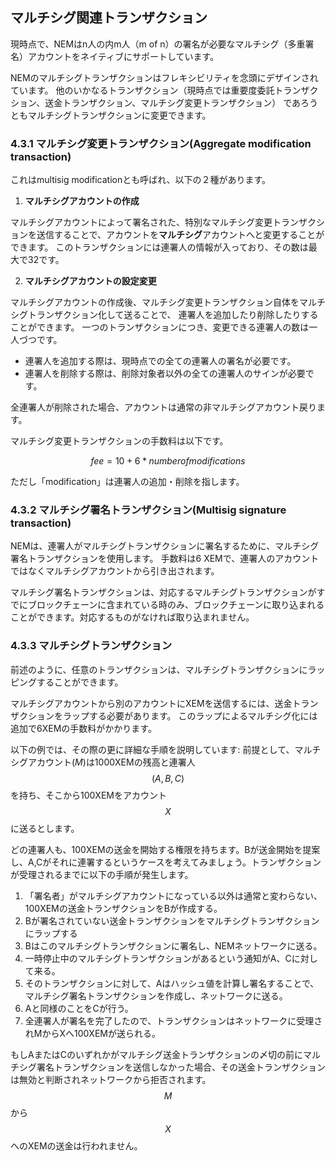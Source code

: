 ## マルチシグ関連トランザクション

現時点で、NEMはn人の内m人（m of n）の署名が必要なマルチシグ（多重署名）アカウントをネイティブにサポートしています。

NEMのマルチシグトランザクションはフレキシビリティを念頭にデザインされています。
他のいかなるトランザクション（現時点では重要度委託トランザクション、送金トランザクション、マルチシグ変更トランザクション）
であろうともマルチシグトランザクションに変更できます。

### 4.3.1 マルチシグ変更トランザクション(Aggregate modification transaction)

これはmultisig modificationとも呼ばれ、以下の２種があります。

1. **マルチシグアカウントの作成**

マルチシグアカウントによって署名された、特別なマルチシグ変更トランザクションを送信することで、アカウントを**マルチシグ**アカウントへと変更することができます。
このトランザクションには連署人の情報が入っており、その数は最大で32です。

2. **マルチシグアカウントの設定変更**

マルチシグアカウントの作成後、マルチシグ変更トランザクション自体をマルチシグトランザクション化して送ることで、
連署人を追加したり削除したりすることができます。
一つのトランザクションにつき、変更できる連署人の数は一人づつです。

* 連署人を追加する際は、現時点での全ての連署人の署名が必要です。
* 連署人を削除する際は、削除対象者以外の全ての連署人のサインが必要です。

全連署人が削除された場合、アカウントは通常の非マルチシグアカウント戻ります。

マルチシグ変更トランザクションの手数料は以下です。

$$
fee = 10 + 6 * number of modifications
$$

ただし「modification」は連署人の追加・削除を指します。

### 4.3.2 マルチシグ署名トランザクション(Multisig signature transaction)

NEMは、連署人がマルチシグトランザクションに署名するために、マルチシグ署名トランザクションを使用します。
手数料は6 XEMで、連署人のアカウントではなくマルチシグアカウントから引き出されます。

マルチシグ署名トランザクションは、対応するマルチシグトランザクションがすでにブロックチェーンに含まれている時のみ、ブロックチェーンに取り込まれることができます。対応するものがなければ取り込まれません。

### 4.3.3 マルチシグトランザクション

前述のように、任意のトランザクションは、マルチシグトランザクションにラッピングすることができます。

マルチシグアカウントから別のアカウントにXEMを送信するには、送金トランザクションをラップする必要があります。
このラップによるマルチシグ化には追加で6XEMの手数料がかかります。

以下の例では、その際の更に詳細な手順を説明しています:
前提として、マルチシグアカウント$(M)$は1000XEMの残高と連署人$$(A,B,C)$$を持ち、そこから100XEMをアカウント$$X$$に送るとします。

どの連署人も、100XEMの送金を開始する権限を持ちます。Bが送金開始を提案し、A,Cがそれに連署するというケースを考えてみましょう。トランザクションが受理されるまでに以下の手順が発生します。

1. 「署名者」がマルチシグアカウントになっている以外は通常と変わらない、100XEMの送金トランザクションをBが作成する。
2. Bが署名されていない送金トランザクションをマルチシグトランザクションにラップする
3. Bはこのマルチシグトランザクションに署名し、NEMネットワークに送る。
4. 一時停止中のマルチシグトランザクションがあるという通知がA、Cに対して来る。
5. そのトランザクションに対して、Aはハッシュ値を計算し署名することで、マルチシグ署名トランザクションを作成し、ネットワークに送る。
6. Aと同様のことをCが行う。
7. 全連署人が署名を完了したので、トランザクションはネットワークに受理されMからXへ100XEMが送られる。

もしAまたはCのいずれかがマルチシグ送金トランザクションの〆切の前にマルチシグ署名トランザクションを送信しなかった場合、その送金トランザクションは無効と判断されネットワークから拒否されます。
$$M$$から$$X$$へのXEMの送金は行われません。



